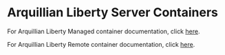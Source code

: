 # Arquillian Liberty Server Containers

For Arquillian Liberty Managed container documentation, click [here](https://github.com/OpenLiberty/liberty-arquillian/tree/master/liberty-managed/README.md).

For Arquillian Liberty Remote container documentation, click [here](https://github.com/OpenLiberty/liberty-arquillian/tree/master/liberty-remote/README.md).
